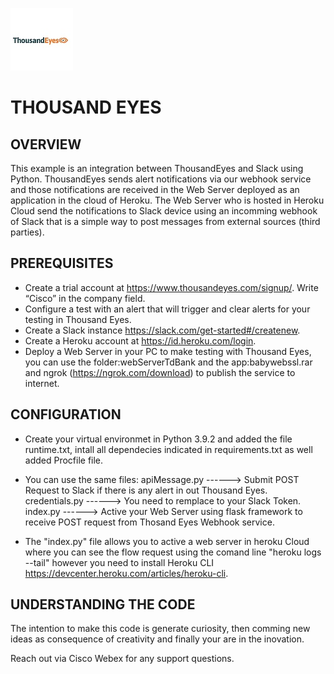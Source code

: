 
![image](https://github.com/ERICK-ZABALA/Thousand-Eyes/blob/master/slackBot/thousandEyesLogo.jpg)

# THOUSAND EYES

## OVERVIEW

This example is an integration between ThousandEyes and Slack using Python. ThousandEyes sends alert notifications via our webhook service and those notifications are received in the Web Server deployed as an application in the cloud of Heroku. The Web Server who is hosted in Heroku Cloud send the notifications to Slack device using an incomming webhook of Slack that is a simple way to post messages from external sources (third parties).

## PREREQUISITES

*  Create a trial account at https://www.thousandeyes.com/signup/. Write “Cisco” in the company field.
*  Configure a test with an alert that will trigger and clear alerts for your testing in Thousand Eyes.
*  Create a Slack instance https://slack.com/get-started#/createnew. 
*  Create a Heroku account at https://id.heroku.com/login.
*  Deploy a Web Server in your PC to make testing with Thousand Eyes, you can use the folder:webServerTdBank and the app:babywebssl.rar and ngrok (https://ngrok.com/download) to publish the service to internet.


## CONFIGURATION

 * Create your virtual environmet in Python 3.9.2 and added the file runtime.txt, intall all dependecies indicated in requirements.txt as well added Procfile file.

 * You can use the same files:
                              apiMessage.py  ------> Submit POST Request to Slack if there is any alert in out Thousand Eyes.
                              credentials.py ------> You need to remplace to your Slack Token.
                              index.py       ------> Active your Web Server using flask framework to receive POST request from Thosand Eyes Webhook service.

 * The "index.py" file allows you to active a web server in heroku Cloud where you can see the flow request using the comand line "heroku logs --tail" however you need to install Heroku CLI https://devcenter.heroku.com/articles/heroku-cli.



 ## UNDERSTANDING THE CODE

The intention to make this code is generate curiosity, then comming new ideas as consequence of creativity and finally your are in the inovation. 

Reach out via Cisco Webex for any support questions.



